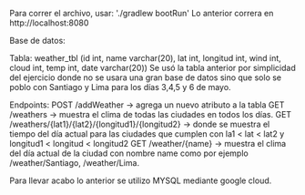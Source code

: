 Para correr el archivo, usar: './gradlew bootRun'
Lo anterior correra en http://localhost:8080

Base de datos:

Tabla: weather_tbl (id int, name varchar(20), lat int, longitud int, wind int, cloud int, temp int, date varchar(20))
Se usó la tabla anterior por simplicidad del ejercicio donde no se usara una gran base de datos sino que solo se poblo con Santiago y Lima para los días 3,4,5 y 6 de mayo.

Endpoints:
 POST /addWeather -> agrega un nuevo atributo a la tabla
 GET /weathers -> muestra el clima de todas las ciudades en todos los días.
 GET /weathers/{lat1}/{lat2}/{longitud1}/{longitud2} -> donde se muestra el tiempo del día actual para las ciudades que cumplen con la1 < lat < lat2 y longitud1 < longitud < longitud2
 GET /weather/{name} -> muestra el clima del día actual de la ciudad con nombre name como por ejemplo /weather/Santiago, /weather/Lima.


Para llevar acabo lo anterior se utilizo MYSQL mediante google cloud.
